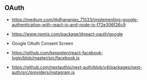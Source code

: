 ## OAuth

- <https://medium.com/@dhananjay_71533/implementing-google-authentication-with-react-js-and-node-js-f72e306f26c9>

- <https://www.npmjs.com/package/@react-oauth/google>

- Google OAuth Consent Screen

- <https://github.com/keppelen/react-facebook-login/blob/master/src/facebook.js>

- <https://github.com/nextauthjs/next-auth/blob/v4/packages/next-auth/src/providers/instagram.js>
